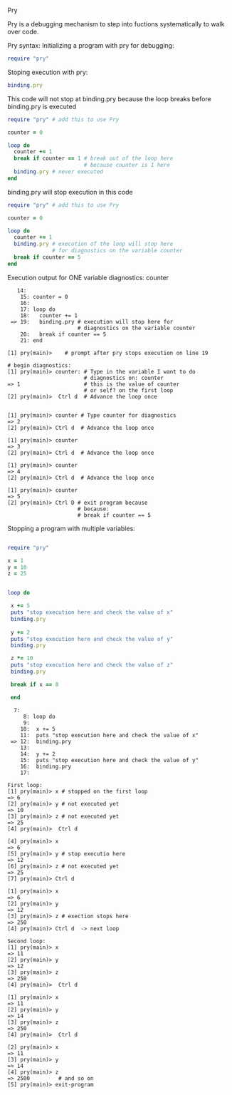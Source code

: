 

Pry

Pry is a debugging mechanism to step into fuctions systematically
to walk over code.

Pry syntax:
Initializing a program with pry for debugging:
```ruby
require "pry"
```

Stoping execution with pry:
```ruby
binding.pry
```

This code will not stop at binding.pry because the loop breaks
before binding.pry is executed
```ruby
require "pry" # add this to use Pry

counter = 0

loop do
  counter += 1
  break if counter == 1 # break out of the loop here
                        # because counter is 1 here
  binding.pry # never executed
end
```

binding.pry will stop execution in this code
```ruby
require "pry" # add this to use Pry

counter = 0

loop do
  counter += 1
  binding.pry # execution of the loop will stop here
              # for diagnostics on the variable counter
  break if counter == 5
end
```

Execution output for ONE variable diagnostics: counter
```
   14: 
    15: counter = 0
    16: 
    17: loop do
    18:   counter += 1
 => 19:   binding.pry # execution will stop here for 
                      # diagnostics on the variable counter
    20:   break if counter == 5
    21: end

[1] pry(main)>    # prompt after pry stops execution on line 19

# begin diagnostics: 
[1] pry(main)> counter: # Type in the variable I want to do 
                        # diagnostics on: counter
=> 1                    # this is the value of counter
                        # or self? on the first loop
[2] pry(main)>  Ctrl d  # Advance the loop once


[1] pry(main)> counter # Type counter for diagnostics
=> 2            
[2] pry(main)> Ctrl d  # Advance the loop once

[1] pry(main)> counter
=> 3
[2] pry(main)> Ctrl d  # Advance the loop once

[1] pry(main)> counter
=> 4
[2] pry(main)> Ctrl d  # Advance the loop once

[1] pry(main)> counter
=> 5
[2] pry(main)> Ctrl D # exit program because
                      # because:
                      # break if counter == 5 
```

Stopping a program with multiple variables:
```ruby

require "pry"

x = 1
y = 10
z = 25


loop do

 x += 5
 puts "stop execution here and check the value of x"
 binding.pry
 
 y += 2
 puts "stop execution here and check the value of y"
 binding.pry

 z *= 10
 puts "stop execution here and check the value of z"
 binding.pry 

 break if x == 8

 end

```
```
  7: 
     8: loop do
     9: 
    10:  x += 5
    11:  puts "stop execution here and check the value of x"
 => 12:  binding.pry
    13:  
    14:  y += 2
    15:  puts "stop execution here and check the value of y"
    16:  binding.pry
    17: 

First loop:
[1] pry(main)> x # stopped on the first loop
=> 6
[2] pry(main)> y # not executed yet
=> 10
[3] pry(main)> z # not executed yet
=> 25
[4] pry(main)>  Ctrl d

[4] pry(main)> x
=> 6
[5] pry(main)> y # stop executio here
=> 12
[6] pry(main)> z # not executed yet
=> 25
[7] pry(main)> Ctrl d

[1] pry(main)> x
=> 6
[2] pry(main)> y
=> 12
[3] pry(main)> z # exection stops here
=> 250
[4] pry(main)> Ctrl d  -> next loop

Second loop:
[1] pry(main)> x
=> 11
[2] pry(main)> y
=> 12
[3] pry(main)> z
=> 250
[4] pry(main)>  Ctrl d

[1] pry(main)> x
=> 11
[2] pry(main)> y
=> 14
[3] pry(main)> z
=> 250
[4] pry(main)>  Ctrl d

[2] pry(main)> x
=> 11
[3] pry(main)> y
=> 14
[4] pry(main)> z
=> 2500         # and so on
[5] pry(main)> exit-program








 























```

















